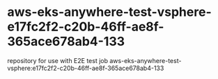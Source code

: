 # aws-eks-anywhere-test-vsphere-e17fc2f2-c20b-46ff-ae8f-365ace678ab4-133
repository for use with E2E test job aws-eks-anywhere-test-vsphere:e17fc2f2-c20b-46ff-ae8f-365ace678ab4-133
